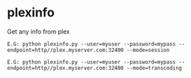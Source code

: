 # plexinfo
Get any info from plex

`E.G: python plexinfo.py --user=myuser --password=mypass --endpoint=http//plex.myserver.com:32400 --mode=session`

`E.G: python plexinfo.py --user=myuser --password=mypass --endpoint=http//plex.myserver.com:32400 --mode=transcoding`
